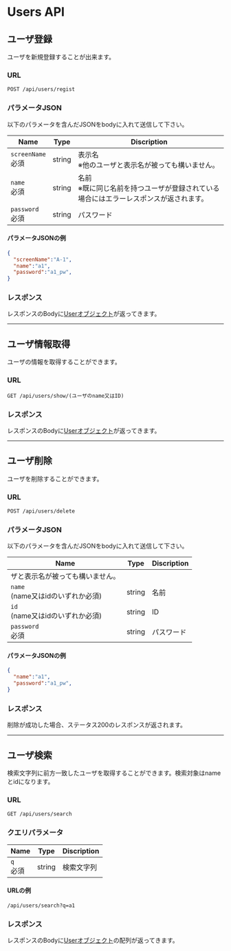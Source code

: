 # Users API

## ユーザ登録
ユーザを新規登録することが出来ます。
### URL
```
POST /api/users/regist
```

### パラメータJSON
以下のパラメータを含んだJSONをbodyに入れて送信して下さい。

|Name|Type|Discription|
|-|-|-|
|`screenName`<br>必須 |string |表示名<br>※他のユーザと表示名が被っても構いません。|
|`name`<br>必須       |string |名前<br>※既に同じ名前を持つユーザが登録されている場合にはエラーレスポンスが返されます。|
|`password`<br>必須 |string |パスワード|

#### パラメータJSONの例
```JSON
{
  "screenName":"A-1",
  "name":"a1",
  "password":"a1_pw",
}
```

### レスポンス
レスポンスのBodyに[Userオブジェクト](./data.md#User)が返ってきます。

---

## ユーザ情報取得
ユーザの情報を取得することができます。
### URL
```
GET /api/users/show/(ユーザのname又はID)
```

### レスポンス
レスポンスのBodyに[Userオブジェクト](./data.md#User)が返ってきます。

---

## ユーザ削除
ユーザを削除することができます。
### URL
```
POST /api/users/delete
```

### パラメータJSON
以下のパラメータを含んだJSONをbodyに入れて送信して下さい。

|Name|Type|Discription|
|-|-|-|
ザと表示名が被っても構いません。|
|`name`<br>(name又はidのいずれか必須) |string |名前|
|`id`<br>(name又はidのいずれか必須)   |string |ID|
|`password`<br>必須                  |string |パスワード|

#### パラメータJSONの例
```JSON
{
  "name":"a1",
  "password":"a1_pw",
}
```

### レスポンス
削除が成功した場合、ステータス200のレスポンスが返されます。

---

## ユーザ検索
検索文字列に前方一致したユーザを取得することができます。検索対象はnameとidになります。

### URL
```
GET /api/users/search
```

### クエリパラメータ
|Name|Type|Discription|
|-|-|-|
|`q`<br>必須 |string |検索文字列|

#### URLの例
```
/api/users/search?q=a1
```

### レスポンス
レスポンスのBodyに[Userオブジェクト](./data.md#User)の配列が返ってきます。